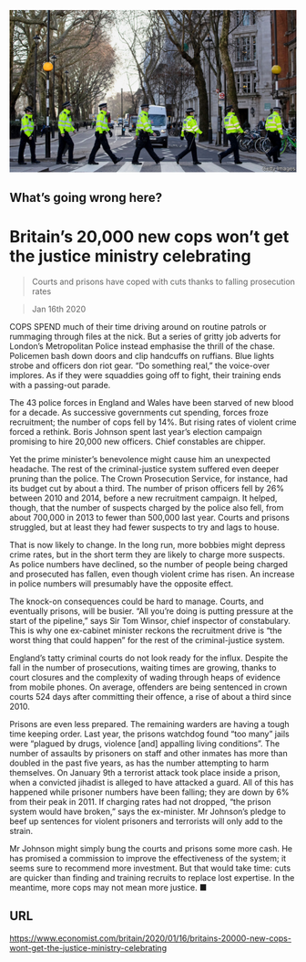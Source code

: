 ![](./images/20200118_BRP003_0.jpg)

## What’s going wrong here?

# Britain’s 20,000 new cops won’t get the justice ministry celebrating

> Courts and prisons have coped with cuts thanks to falling prosecution rates

> Jan 16th 2020

COPS SPEND much of their time driving around on routine patrols or rummaging through files at the nick. But a series of gritty job adverts for London’s Metropolitan Police instead emphasise the thrill of the chase. Policemen bash down doors and clip handcuffs on ruffians. Blue lights strobe and officers don riot gear. “Do something real,” the voice-over implores. As if they were squaddies going off to fight, their training ends with a passing-out parade.

The 43 police forces in England and Wales have been starved of new blood for a decade. As successive governments cut spending, forces froze recruitment; the number of cops fell by 14%. But rising rates of violent crime forced a rethink. Boris Johnson spent last year’s election campaign promising to hire 20,000 new officers. Chief constables are chipper.

Yet the prime minister’s benevolence might cause him an unexpected headache. The rest of the criminal-justice system suffered even deeper pruning than the police. The Crown Prosecution Service, for instance, had its budget cut by about a third. The number of prison officers fell by 26% between 2010 and 2014, before a new recruitment campaign. It helped, though, that the number of suspects charged by the police also fell, from about 700,000 in 2013 to fewer than 500,000 last year. Courts and prisons struggled, but at least they had fewer suspects to try and lags to house.

That is now likely to change. In the long run, more bobbies might depress crime rates, but in the short term they are likely to charge more suspects. As police numbers have declined, so the number of people being charged and prosecuted has fallen, even though violent crime has risen. An increase in police numbers will presumably have the opposite effect.

The knock-on consequences could be hard to manage. Courts, and eventually prisons, will be busier. “All you’re doing is putting pressure at the start of the pipeline,” says Sir Tom Winsor, chief inspector of constabulary. This is why one ex-cabinet minister reckons the recruitment drive is “the worst thing that could happen” for the rest of the criminal-justice system.

England’s tatty criminal courts do not look ready for the influx. Despite the fall in the number of prosecutions, waiting times are growing, thanks to court closures and the complexity of wading through heaps of evidence from mobile phones. On average, offenders are being sentenced in crown courts 524 days after committing their offence, a rise of about a third since 2010.

Prisons are even less prepared. The remaining warders are having a tough time keeping order. Last year, the prisons watchdog found “too many” jails were “plagued by drugs, violence [and] appalling living conditions”. The number of assaults by prisoners on staff and other inmates has more than doubled in the past five years, as has the number attempting to harm themselves. On January 9th a terrorist attack took place inside a prison, when a convicted jihadist is alleged to have attacked a guard. All of this has happened while prisoner numbers have been falling; they are down by 6% from their peak in 2011. If charging rates had not dropped, “the prison system would have broken,” says the ex-minister. Mr Johnson’s pledge to beef up sentences for violent prisoners and terrorists will only add to the strain.

Mr Johnson might simply bung the courts and prisons some more cash. He has promised a commission to improve the effectiveness of the system; it seems sure to recommend more investment. But that would take time: cuts are quicker than finding and training recruits to replace lost expertise. In the meantime, more cops may not mean more justice. ■

## URL

https://www.economist.com/britain/2020/01/16/britains-20000-new-cops-wont-get-the-justice-ministry-celebrating
